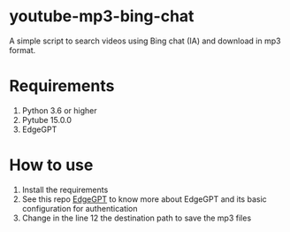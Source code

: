 # youtube-mp3-bing-chat
A simple script to search videos  using Bing chat (IA)  and download in mp3 format.

# Requirements

1. Python 3.6 or higher
2. Pytube 15.0.0
3. EdgeGPT 

# How to use

1. Install the requirements
2. See this repo [EdgeGPT](https://github.com/acheong08/EdgeGPT) to know more about EdgeGPT and its basic configuration for authentication
3. Change in the line 12 the destination path to save the mp3 files

